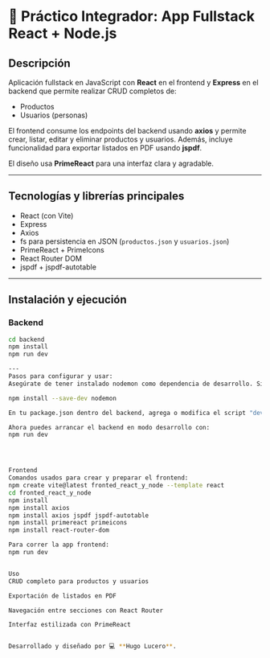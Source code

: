 # 📝 Práctico Integrador: App Fullstack React + Node.js

## Descripción

Aplicación fullstack en JavaScript con **React** en el frontend y **Express** en el backend que permite realizar CRUD completos de:

- Productos  
- Usuarios (personas)

El frontend consume los endpoints del backend usando **axios** y permite crear, listar, editar y eliminar productos y usuarios. Además, incluye funcionalidad para exportar listados en PDF usando **jspdf**.

El diseño usa **PrimeReact** para una interfaz clara y agradable.

---

## Tecnologías y librerías principales

- React (con Vite)  
- Express  
- Axios  
- fs para persistencia en JSON (`productos.json` y `usuarios.json`)  
- PrimeReact + PrimeIcons  
- React Router DOM  
- jspdf + jspdf-autotable  

---

## Instalación y ejecución

### Backend

```bash
cd backend
npm install
npm run dev

---
Pasos para configurar y usar:
Asegúrate de tener instalado nodemon como dependencia de desarrollo. Si no lo tienes, instálalo con:

npm install --save-dev nodemon

En tu package.json dentro del backend, agrega o modifica el script "dev" como arriba.

Ahora puedes arrancar el backend en modo desarrollo con:
npm run dev




Frontend
Comandos usados para crear y preparar el frontend:
npm create vite@latest fronted_react_y_node --template react
cd fronted_react_y_node
npm install
npm install axios
npm install axios jspdf jspdf-autotable
npm install primereact primeicons
npm install react-router-dom

Para correr la app frontend:
npm run dev


Uso
CRUD completo para productos y usuarios

Exportación de listados en PDF

Navegación entre secciones con React Router

Interfaz estilizada con PrimeReact


Desarrollado y diseñado por 💻 **Hugo Lucero**.
